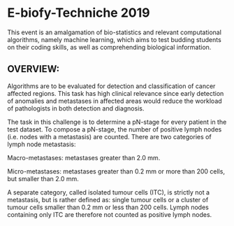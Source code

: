 # E-biofy-Techniche 2019

This event is an amalgamation of bio-statistics and relevant computational algorithms, namely machine learning, which aims to test budding students on their coding skills, as well as comprehending biological information.

## OVERVIEW:

Algorithms are to be evaluated for detection and classification of cancer affected regions. This task has high clinical relevance since early detection of anomalies and metastases in affected areas would reduce the workload of pathologists in both detection and diagnosis. 
 
The task in this challenge is to determine a pN-stage for every patient in the test dataset. To compose a pN-stage, the number of positive lymph nodes (i.e. nodes with a metastasis) are counted. There are two categories of lymph node metastasis:

Macro-metastases: metastases greater than 2.0 mm.

Micro-metastases: metastases greater than 0.2 mm or more than 200 cells, but smaller than 2.0 mm.

A separate category, called isolated tumour cells (ITC), is strictly not a metastasis, but is rather defined as: single tumour cells or a cluster of tumour cells smaller than 0.2 mm or less than 200 cells. Lymph nodes containing only ITC are therefore not counted as positive lymph nodes. 
